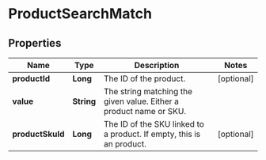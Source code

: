 

# ProductSearchMatch

## Properties

Name | Type | Description | Notes
------------ | ------------- | ------------- | -------------
**productId** | **Long** | The ID of the product. |  [optional]
**value** | **String** | The string matching the given value. Either a product name or SKU. | 
**productSkuId** | **Long** | The ID of the SKU linked to a product. If empty, this is an product. |  [optional]



